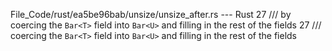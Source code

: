 File_Code/rust/ea5be96bab/unsize/unsize_after.rs --- Rust
27 /// by coercing the `Bar<T>` field into `Bar<U>` and filling in the rest of the fields                                                                    27 /// coercing the `Bar<T>` field into `Bar<U>` and filling in the rest of the fields

